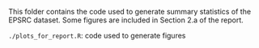 This folder contains the code used to generate summary statistics of the EPSRC dataset. Some figures are included in Section 2.a of the report.

`./plots_for_report.R`: code used to generate figures